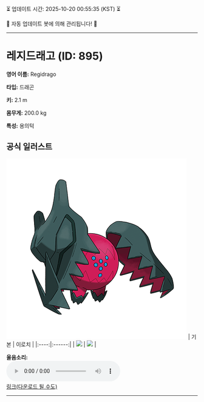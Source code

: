 
⏳ 업데이트 시간: 2025-10-20 00:55:35 (KST) ⏳

🤖 자동 업데이트 봇에 의해 관리됩니다! 🤖

---

# 레지드래고 (ID: 895)
**영어 이름:** Regidrago

**타입:** 드래곤

**키:** 2.1 m

**몸무게:** 200.0 kg

**특성:** 용의턱

## 공식 일러스트
![](https://raw.githubusercontent.com/PokeAPI/sprites/master/sprites/pokemon/other/official-artwork/895.png)
| 기본 | 이로치 |
|:----:|:------:|
| <img src="http://play.pokemonshowdown.com/sprites/ani/regidrago.gif" width="200"> | <img src="http://play.pokemonshowdown.com/sprites/ani-shiny/regidrago.gif" width="200"> |

**울음소리:**<br><audio controls src="https://raw.githubusercontent.com/PokeAPI/cries/main/cries/pokemon/latest/895.ogg"></audio><br> [링크(다운로드 될 수도)](https://raw.githubusercontent.com/PokeAPI/cries/main/cries/pokemon/latest/895.ogg)


---
